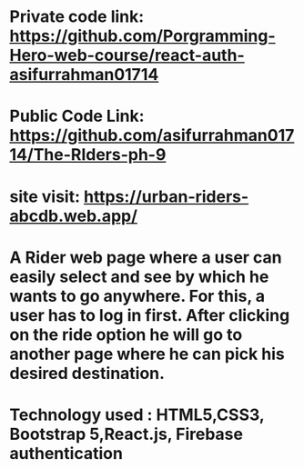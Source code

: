 # Private code link: https://github.com/Porgramming-Hero-web-course/react-auth-asifurrahman01714
# Public Code Link: https://github.com/asifurrahman01714/The-RIders-ph-9
# site visit: https://urban-riders-abcdb.web.app/

# A Rider web page where a user can easily select and see by which he wants to go anywhere. For this, a user has to log in first. After clicking on the ride option he will go to another page where he can pick his desired destination.
    
# Technology used : HTML5,CSS3, Bootstrap 5,React.js, Firebase authentication